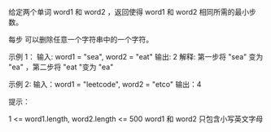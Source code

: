 给定两个单词 word1 和 word2 ，返回使得 word1 和 word2 相同所需的最小步数。

每步 可以删除任意一个字符串中的一个字符。

示例 1：
输入: word1 = "sea", word2 = "eat"
输出: 2
解释: 第一步将 "sea" 变为 "ea" ，第二步将 "eat "变为 "ea"

示例 2:
输入：word1 = "leetcode", word2 = "etco"
输出：4

提示：

1 <= word1.length, word2.length <= 500
word1 和 word2 只包含小写英文字母
